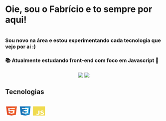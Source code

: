 # Oie, sou o Fabrício e to sempre por aqui! <h1>

### Sou novo na área e estou experimentando cada tecnologia que vejo por ai :) <h3>
### 📚 Atualmente estudando front-end com foco em Javascript 💛 <h3>

<div align="center">
  <!-- <a href="https://github.com/xjfborges"> -->
  <img width="45%" src="https://github-readme-stats-srhenry.vercel.app/api?username=xjfborges&show_icons=true&theme=merko&include_all_commits=true&count_private=true"/>
  <img width="45%" src="https://github-readme-stats-srhenry.vercel.app/api/top-langs/?username=xjfborges&layout=compact&langs_count=7&theme=merko"/>
</div>

## Tecnologias

  
<div style="display: block"><br>
  <img align="center" alt="Rafa-HTML" height="30" width="40" src="https://raw.githubusercontent.com/devicons/devicon/master/icons/html5/html5-original.svg">
  <img align="center" alt="Rafa-CSS" height="30" width="40" src="https://raw.githubusercontent.com/devicons/devicon/master/icons/css3/css3-original.svg">
  <img align="center" alt="Rafa-Js" height="30" width="40" src="https://raw.githubusercontent.com/devicons/devicon/master/icons/javascript/javascript-plain.svg">
</div>


